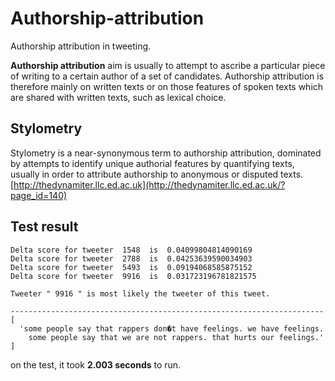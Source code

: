 # Authorship-attribution
Authorship attribution in tweeting.

**Authorship attribution** aim is usually to attempt to ascribe a particular piece of writing to a certain author of a set of candidates. Authorship attribution is therefore mainly on written texts or on those features of spoken texts which are shared with written texts, such as lexical choice.


## Stylometry
Stylometry is a near-synonymous term to authorship attribution, dominated by attempts to identify unique authorial features by quantifying texts, usually in order to attribute authorship to anonymous or disputed texts.
[http://thedynamiter.llc.ed.ac.uk](http://thedynamiter.llc.ed.ac.uk/?page_id=140)


## Test result
```
Delta score for tweeter  1548  is  0.04099804814090169
Delta score for tweeter  2788  is  0.04253639590034903
Delta score for tweeter  5493  is  0.09194068585875152
Delta score for tweeter  9916  is  0.031723196781821575

Tweeter " 9916 " is most likely the tweeter of this tweet.

----------------------------------------------------------------------
[
  'some people say that rappers don�t have feelings. we have feelings.
    some people say that we are not rappers. that hurts our feelings.'
]

```
on the test, it took **2.003 seconds** to run.
